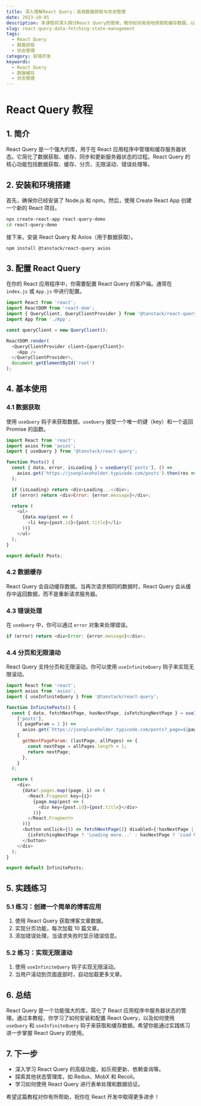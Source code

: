 ```yaml
---
title: 深入理解React Query：高效数据获取与状态管理
date: 2023-10-05
description: 本课程将深入探讨React Query的使用，教你如何高效地获取和缓存数据，以及如何管理应用状态。
slug: react-query-data-fetching-state-management
tags:
  - React Query
  - 数据获取
  - 状态管理
category: 前端开发
keywords:
  - React Query
  - 数据缓存
  - 状态管理
---
```


# React Query 教程

## 1. 简介

React Query 是一个强大的库，用于在 React 应用程序中管理和缓存服务器状态。它简化了数据获取、缓存、同步和更新服务器状态的过程。React Query 的核心功能包括数据获取、缓存、分页、无限滚动、错误处理等。

## 2. 安装和环境搭建

首先，确保你已经安装了 Node.js 和 npm。然后，使用 Create React App 创建一个新的 React 项目。

```bash
npx create-react-app react-query-demo
cd react-query-demo
```

接下来，安装 React Query 和 Axios（用于数据获取）。

```bash
npm install @tanstack/react-query axios
```

## 3. 配置 React Query

在你的 React 应用程序中，你需要配置 React Query 的客户端。通常在 `index.js` 或 `App.js` 中进行配置。

```javascript
import React from 'react';
import ReactDOM from 'react-dom';
import { QueryClient, QueryClientProvider } from '@tanstack/react-query';
import App from './App';

const queryClient = new QueryClient();

ReactDOM.render(
  <QueryClientProvider client={queryClient}>
    <App />
  </QueryClientProvider>,
  document.getElementById('root')
);
```

## 4. 基本使用

### 4.1 数据获取

使用 `useQuery` 钩子来获取数据。`useQuery` 接受一个唯一的键（key）和一个返回 Promise 的函数。

```javascript
import React from 'react';
import axios from 'axios';
import { useQuery } from '@tanstack/react-query';

function Posts() {
  const { data, error, isLoading } = useQuery(['posts'], () =>
    axios.get('https://jsonplaceholder.typicode.com/posts').then(res => res.data)
  );

  if (isLoading) return <div>Loading...</div>;
  if (error) return <div>Error: {error.message}</div>;

  return (
    <ul>
      {data.map(post => (
        <li key={post.id}>{post.title}</li>
      ))}
    </ul>
  );
}

export default Posts;
```

### 4.2 数据缓存

React Query 会自动缓存数据。当再次请求相同的数据时，React Query 会从缓存中返回数据，而不是重新请求服务器。

### 4.3 错误处理

在 `useQuery` 中，你可以通过 `error` 对象来处理错误。

```javascript
if (error) return <div>Error: {error.message}</div>;
```

### 4.4 分页和无限滚动

React Query 支持分页和无限滚动。你可以使用 `useInfiniteQuery` 钩子来实现无限滚动。

```javascript
import React from 'react';
import axios from 'axios';
import { useInfiniteQuery } from '@tanstack/react-query';

function InfinitePosts() {
  const { data, fetchNextPage, hasNextPage, isFetchingNextPage } = useInfiniteQuery(
    ['posts'],
    ({ pageParam = 1 }) =>
      axios.get(`https://jsonplaceholder.typicode.com/posts?_page=${pageParam}&_limit=10`).then(res => res.data),
    {
      getNextPageParam: (lastPage, allPages) => {
        const nextPage = allPages.length + 1;
        return nextPage;
      },
    }
  );

  return (
    <div>
      {data?.pages.map((page, i) => (
        <React.Fragment key={i}>
          {page.map(post => (
            <div key={post.id}>{post.title}</div>
          ))}
        </React.Fragment>
      ))}
      <button onClick={() => fetchNextPage()} disabled={!hasNextPage || isFetchingNextPage}>
        {isFetchingNextPage ? 'Loading more...' : hasNextPage ? 'Load More' : 'Nothing more to load'}
      </button>
    </div>
  );
}

export default InfinitePosts;
```

## 5. 实践练习

### 5.1 练习：创建一个简单的博客应用

1. 使用 React Query 获取博客文章数据。
2. 实现分页功能，每次加载 10 篇文章。
3. 添加错误处理，当请求失败时显示错误信息。

### 5.2 练习：实现无限滚动

1. 使用 `useInfiniteQuery` 钩子实现无限滚动。
2. 当用户滚动到页面底部时，自动加载更多文章。

## 6. 总结

React Query 是一个功能强大的库，简化了 React 应用程序中服务器状态的管理。通过本教程，你学习了如何安装和配置 React Query，以及如何使用 `useQuery` 和 `useInfiniteQuery` 钩子来获取和缓存数据。希望你能通过实践练习进一步掌握 React Query 的使用。

## 7. 下一步

- 深入学习 React Query 的高级功能，如乐观更新、依赖查询等。
- 探索其他状态管理库，如 Redux、MobX 和 Recoil。
- 学习如何使用 React Query 进行表单处理和数据验证。

希望这篇教程对你有所帮助，祝你在 React 开发中取得更多进步！